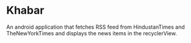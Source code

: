 # Khabar
An android application that fetches RSS feed from HindustanTimes and TheNewYorkTimes and displays the news items in the recyclerView. 
